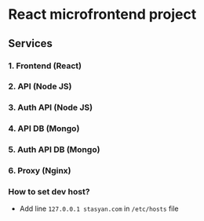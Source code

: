# React microfrontend project

## Services

### 1. Frontend (React)
### 2. API (Node JS)
### 3. Auth API (Node JS)
### 4. API DB (Mongo)
### 5. Auth API DB (Mongo)
### 6. Proxy (Nginx)

### How to set dev host?
* Add line `127.0.0.1 stasyan.com` in `/etc/hosts` file